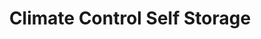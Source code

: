 ---
title: "Climate Control Self Storage"
url: /lords-valley/climate-control-self-storage/
shop: Mieten
---